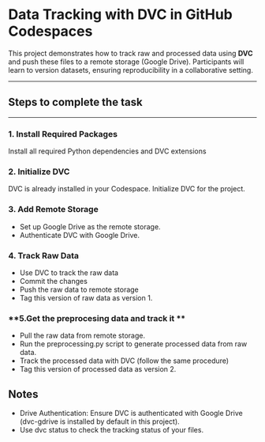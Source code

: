 # **Data Tracking with DVC in GitHub Codespaces**

This project demonstrates how to track raw and processed data using **DVC** and push these files to a remote storage (Google Drive). Participants will learn to version datasets, ensuring reproducibility in a collaborative setting.

---

## Steps to complete the task

---


### **1. Install Required Packages**
Install all required Python dependencies and DVC extensions

### **2. Initialize DVC**
DVC is already installed in your Codespace. Initialize DVC for the project.

### **3. Add Remote Storage**
- Set up Google Drive as the remote storage.
- Authenticate DVC with Google Drive.

### **4. Track Raw Data**
- Use DVC to track the raw data
- Commit the changes 
- Push the raw data to remote storage
- Tag this version of raw data as version 1.

### **5.Get the preprocesing data and track it **
- Pull the raw data from remote storage.
- Run the preprocessing.py script to generate processed data from raw data.
- Track the processed data with DVC (follow the same procedure) 
- Tag this version of processed data as version 2.

## Notes
- Drive Authentication: Ensure DVC is authenticated with Google Drive (dvc-gdrive is installed by default in this project).
- Use dvc status to check the tracking status of your files.